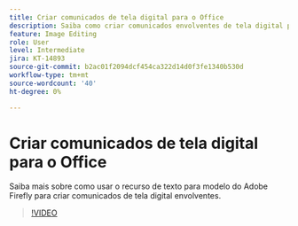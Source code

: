 ```yaml
---
title: Criar comunicados de tela digital para o Office
description: Saiba como criar comunicados envolventes de tela digital para o escritório
feature: Image Editing
role: User
level: Intermediate
jira: KT-14893
source-git-commit: b2ac01f2094dcf454ca322d14d0f3fe1340b530d
workflow-type: tm+mt
source-wordcount: '40'
ht-degree: 0%

---
```


# Criar comunicados de tela digital para o Office

Saiba mais sobre como usar o recurso de texto para modelo do Adobe Firefly para criar comunicados de tela digital envolventes.

>[!VIDEO](https://video.tv.adobe.com/v/3427119?quality=12&learn=on&hidetitle=true)
